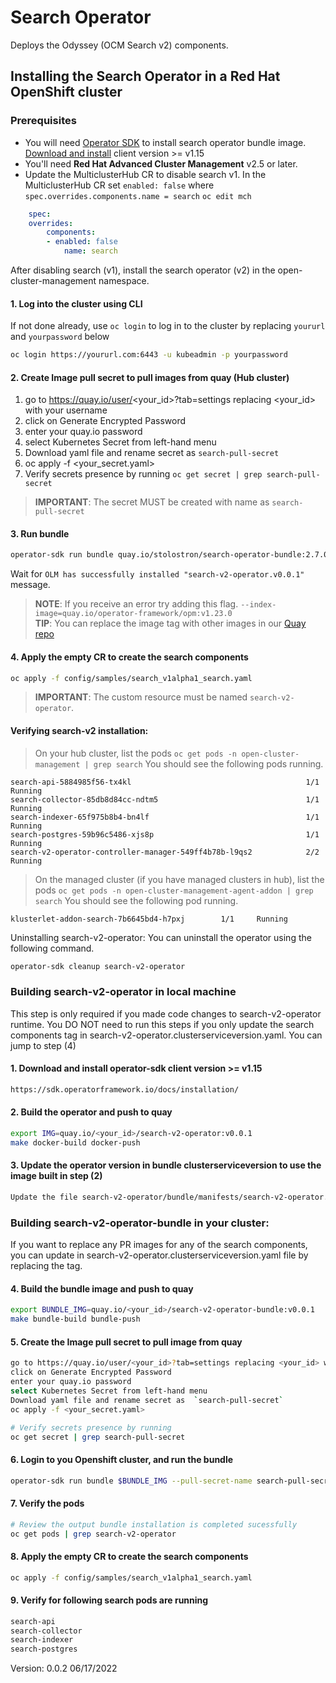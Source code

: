 # Search Operator

Deploys the Odyssey (OCM Search v2) components.

## Installing the Search Operator in a Red Hat OpenShift cluster

### Prerequisites

- You will need [Operator SDK](https://sdk.operatorframework.io/) to install search operator bundle image. [Download and install](<https://sdk.operatorframework.io/docs/installation/>) client version >= v1.15
- You'll need **Red Hat Advanced Cluster Management** v2.5 or later.
- Update the MulticlusterHub CR to disable search v1.
    In the MulticlusterHub CR set `enabled: false` where `spec.overrides.components.name = search`
    `oc edit mch`

```yaml
    spec:
    overrides:
        components:
        - enabled: false
            name: search
```

After disabling search (v1), install the search operator (v2) in the open-cluster-management namespace.

#### 1. Log into the cluster using CLI

If not done already, use `oc login` to log in to the cluster by replacing `yoururl` and `yourpassword` below

```bash
oc login https://yoururl.com:6443 -u kubeadmin -p yourpassword
```

#### 2. Create Image pull secret to pull images from quay (Hub cluster)

1. go to https://quay.io/user/<your_id>?tab=settings replacing <your_id>  with your username
1. click on Generate Encrypted Password
1. enter your quay.io password
1. select Kubernetes Secret from left-hand menu
1. Download yaml file and rename secret as  `search-pull-secret`
1. oc apply -f <your_secret.yaml>
1. Verify secrets presence by running `oc get secret | grep search-pull-secret`

> **IMPORTANT**: The secret MUST be created with name as `search-pull-secret`

#### 3. Run bundle

```bash
operator-sdk run bundle quay.io/stolostron/search-operator-bundle:2.7.0-SNAPSHOT-2022-09-06-15-42-23 --pull-secret-name search-pull-secret
```

Wait for `OLM has successfully installed "search-v2-operator.v0.0.1"` message.

> **NOTE**: If you receive an error try adding this flag. `--index-image=quay.io/operator-framework/opm:v1.23.0`  
> **TIP**: You can replace the image tag with other images in our [Quay repo](https://quay.io/repository/stolostron/search-operator-bundle?tab=tags)

#### 4. Apply the empty CR to create the search components

```bash
oc apply -f config/samples/search_v1alpha1_search.yaml
```

> **IMPORTANT**: The custom resource must be named  `search-v2-operator`.

#### Verifying search-v2 installation:

> On your hub cluster, list the pods `oc get pods -n open-cluster-management | grep search`
> You should see the following pods running.

```
search-api-5884985f56-tx4kl                                       1/1     Running     
search-collector-85db8d84cc-ndtm5                                 1/1     Running 
search-indexer-65f975b8b4-bn4lf                                   1/1     Running  
search-postgres-59b96c5486-xjs8p                                  1/1     Running
search-v2-operator-controller-manager-549ff4b78b-l9qs2            2/2     Running
```

> On the managed cluster (if you have managed clusters in hub), list the pods `oc get pods -n open-cluster-management-agent-addon | grep search`
> You should see the following pod running.

```
klusterlet-addon-search-7b6645bd4-h7pxj        1/1     Running
```

Uninstalling search-v2-operator: You can uninstall the operator using the following command.

```bash
operator-sdk cleanup search-v2-operator
```

### Building search-v2-operator in local machine

This step is only required if you made code changes to search-v2-operator runtime. You DO NOT need to run this steps if you only update the search components tag in search-v2-operator.clusterserviceversion.yaml. You can jump to step (4)

#### 1. Download and install operator-sdk client version >= v1.15

```bash
https://sdk.operatorframework.io/docs/installation/
```

#### 2. Build the operator and push to quay

```bash
export IMG=quay.io/<your_id>/search-v2-operator:v0.0.1
make docker-build docker-push
```

#### 3. Update the operator version in bundle clusterserviceversion to use the image built in step (2)

```bash
Update the file search-v2-operator/bundle/manifests/search-v2-operator.clusterserviceversion.yaml in the container named manager to use the image above.
```

### **Building search-v2-operator-bundle in your cluster:**

If you want to replace any PR images for any of the search components, you can update in search-v2-operator.clusterserviceversion.yaml file by replacing the tag.

#### 4. Build the bundle image and push to quay

```bash
export BUNDLE_IMG=quay.io/<your_id>/search-v2-operator-bundle:v0.0.1
make bundle-build bundle-push
```

#### 5. Create the Image pull secret to pull image from quay

```bash
go to https://quay.io/user/<your_id>?tab=settings replacing <your_id> with your username
click on Generate Encrypted Password
enter your quay.io password
select Kubernetes Secret from left-hand menu
Download yaml file and rename secret as  `search-pull-secret`
oc apply -f <your_secret.yaml>

# Verify secrets presence by running
oc get secret | grep search-pull-secret
```

#### 6. Login to you Openshift cluster, and run the bundle

```bash
operator-sdk run bundle $BUNDLE_IMG --pull-secret-name search-pull-secret
```

#### 7. Verify the pods

```bash
# Review the output bundle installation is completed sucessfully
oc get pods | grep search-v2-operator
```

#### 8. Apply the empty CR to create the search components

```bash
oc apply -f config/samples/search_v1alpha1_search.yaml
```

#### 9. Verify for following search pods are running

```bash
search-api
search-collector
search-indexer
search-postgres
```

Version: 0.0.2 06/17/2022
